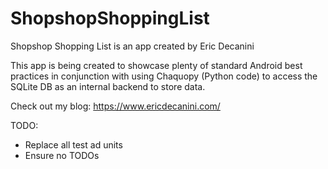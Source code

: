 # ShopshopShoppingList

Shopshop Shopping List is an app created by Eric Decanini

This app is being created to showcase plenty of standard Android best practices in conjunction with using Chaquopy (Python code) to access the SQLite DB as an internal backend to store data.

Check out my blog:
https://www.ericdecanini.com/

TODO:
- Replace all test ad units
- Ensure no TODOs
